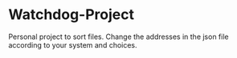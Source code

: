 # Watchdog-Project
Personal project to sort files.
Change the addresses in the json file according to your system and choices.
